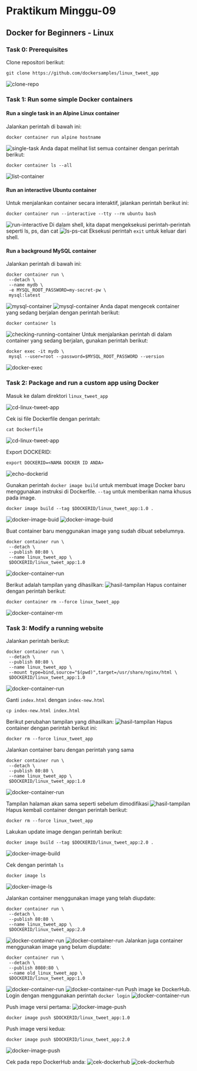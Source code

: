 # Praktikum Minggu-09
## Docker for Beginners - Linux
### Task 0: Prerequisites
Clone repositori berikut:
```
git clone https://github.com/dockersamples/linux_tweet_app
```
![clone-repo](gambar-01.png)
### Task 1: Run some simple Docker containers
#### Run a single task in an Alpine Linux container
Jalankan perintah di bawah ini:
```
docker container run alpine hostname
```
![single-task](gambar-02.png)
Anda dapat melihat list semua container dengan perintah berikut:
```
docker container ls --all
```
![list-container](gambar-03.png)
#### Run an interactive Ubuntu container
Untuk menjalankan container secara interaktif, jalankan perintah berikut ini:
```
docker container run --interactive --tty --rm ubuntu bash
``` 
![run-interactive](gambar-04.png)
Di dalam shell, kita dapat mengeksekusi perintah-perintah seperti ls, ps, dan cat
![ls-ps-cat](gambar-05.png)
Eksekusi perintah `exit` untuk keluar dari shell.
#### Run a background MySQL container
Jalankan perintah di bawah ini:
```
docker container run \
 --detach \
 --name mydb \
 -e MYSQL_ROOT_PASSWORD=my-secret-pw \
 mysql:latest
```
![mysql-container](gambar-06.png)
![mysql-container](gambar-07.png)
Anda dapat mengecek container yang sedang berjalan dengan perintah berikut:
```
docker container ls
```
![checking-running-container](gambar-08.png)
Untuk menjalankan perintah di dalam container yang sedang berjalan, gunakan perintah berikut:
```
docker exec -it mydb \
 mysql --user=root --password=$MYSQL_ROOT_PASSWORD --version
```
![docker-exec](gambar-09.png)
### Task 2: Package and run a custom app using Docker
Masuk ke dalam direktori `linux_tweet_app`

![cd-linux-tweet-app](gambar-10.png)

Cek isi file Dockerfile dengan perintah:
```
cat Dockerfile
```
![cd-linux-tweet-app](gambar-11.png)

Export DOCKERID:
```
export DOCKERID=<NAMA DOCKER ID ANDA>
```
![echo-dockerid](gambar-12.png)

Gunakan perintah `docker image build` untuk membuat image Docker baru menggunakan instruksi di Dockerfile. `--tag` untuk memberikan nama khusus pada image.
```
docker image build --tag $DOCKERID/linux_tweet_app:1.0 .
```
![docker-image-buid](gambar-13.png)
![docker-image-buid](gambar-14.png)

Buat container baru menggunakan image yang sudah dibuat sebelumnya.
```
docker container run \
 --detach \
 --publish 80:80 \
 --name linux_tweet_app \
 $DOCKERID/linux_tweet_app:1.0
```
![docker-container-run](gambar-15.png)

Berikut adalah tampilan yang dihasilkan:
![hasil-tampilan](gambar-16.png)
Hapus container dengan perintah berikut:
```
docker container rm --force linux_tweet_app
```
![docker-container-rm](gambar-17.png)
### Task 3: Modify a running website
Jalankan perintah berikut:
```
docker container run \
 --detach \
 --publish 80:80 \
 --name linux_tweet_app \
 --mount type=bind,source="$(pwd)",target=/usr/share/nginx/html \
 $DOCKERID/linux_tweet_app:1.0
```
![docker-container-run](gambar-18.png)

Ganti `index.html` dengan `index-new.html`
```
cp index-new.html index.html
```
Berikut perubahan tampilan yang dihasilkan:
![hasil-tampilan](gambar-19.png)
Hapus container dengan perintah berikut ini:
```
docker rm --force linux_tweet_app
```
Jalankan container baru dengan perintah yang sama
```
docker container run \
 --detach \
 --publish 80:80 \
 --name linux_tweet_app \
 $DOCKERID/linux_tweet_app:1.0
```
![docker-container-run](gambar-20.png)

Tampilan halaman akan sama seperti sebelum dimodifikasi
![hasil-tampilan](gambar-21.png)
Hapus kembali container dengan perintah berikut:
```
docker rm --force linux_tweet_app
```
Lakukan update image dengan perintah berikut:
```
docker image build --tag $DOCKERID/linux_tweet_app:2.0 .
```
![docker-image-build](gambar-22.png)

Cek dengan perintah `ls`
```
docker image ls
```
![docker-image-ls](gambar-23.png)

Jalankan container menggunakan image yang telah diupdate:
```
docker container run \
 --detach \
 --publish 80:80 \
 --name linux_tweet_app \
 $DOCKERID/linux_tweet_app:2.0
```
![docker-container-run](gambar-24.png)
![docker-container-run](gambar-25.png)
Jalankan juga container menggunakan image yang belum diupdate:
```
docker container run \
 --detach \
 --publish 8080:80 \
 --name old_linux_tweet_app \
 $DOCKERID/linux_tweet_app:1.0
```
![docker-container-run](gambar-26.png)
![docker-container-run](gambar-27.png)
Push image ke DockerHub. Login dengan menggunakan perintah `docker login`
![docker-container-run](gambar-28.png)

Push image versi pertama:
![docker-image-push](gambar-29.png)
```
docker image push $DOCKERID/linux_tweet_app:1.0
```
Push image versi kedua:
```
docker image push $DOCKERID/linux_tweet_app:2.0
```
![docker-image-push](gambar-30.png)

Cek pada repo DockerHub anda:
![cek-dockerhub](gambar-31.png)
![cek-dockerhub](gambar-32.png)